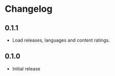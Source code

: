# Changelog

## 0.1.1

* Load releases, languages and content ratings.

## 0.1.0

* Initial release
